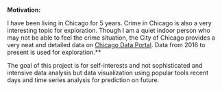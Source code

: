 **Motivation:**

I have been living in Chicago for 5 years. Crime in Chicago is also a very interesting topic for exploration. Though I am a quiet indoor person who may not be able to feel the crime situation, the City of Chicago provides a very neat and detailed data on [Chicago Data Portal](https://data.cityofchicago.org/Public-Safety/Crimes-2019/w98m-zvie). Data from 2016 to present is used for exploration.**

The goal of this project is for self-interests and not sophisticated and intensive data analysis but data visualization using popular tools recent days and time series analysis for prediction on future.

